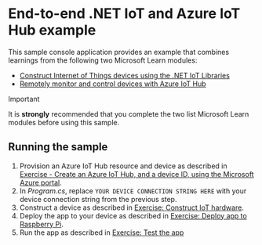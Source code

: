 ﻿---
languages:
- csharp
products:
- dotnet-core
- azure
page_type: sample
name: "End-to-end .NET IoT and Azure IoT Hub example"
urlFragment: "dotnet-iot-end-to-end"
description: "A sample console application that shows combines learnings from two Microsoft Learn modules."
---

# End-to-end .NET IoT and Azure IoT Hub example

This sample console application provides an example that combines learnings from the following two Microsoft Learn modules:

- [Construct Internet of Things devices using the .NET IoT Libraries](https://aka.ms/learn-dotnet-iot)
- [Remotely monitor and control devices with Azure IoT Hub](https://aka.ms/learn-azure-iot-hub)

> [!IMPORTANT]
> It is **strongly** recommended that you complete the two list Microsoft Learn modules before using this sample.

## Running the sample

1. Provision an Azure IoT Hub resource and device as described in [Exercise - Create an Azure IoT Hub, and a device ID, using the Microsoft Azure portal](https://docs.microsoft.com/learn/modules/remotely-monitor-devices-with-azure-iot-hub/2-create-iot-hub-device-id).
1. In *Program.cs*, replace `YOUR DEVICE CONNECTION STRING HERE` with your device connection string from the previous step.
1. Construct a device as described in [Exercise: Construct IoT hardware](https://docs.microsoft.com/learn/modules/create-iot-device-dotnet/2-construct-iot-hardware).
1. Deploy the app to your device as described in [Exercise: Deploy app to Raspberry Pi](https://docs.microsoft.com/learn/modules/create-iot-device-dotnet/5-deploy-app-raspberry-pi).
1. Run the app as described in [Exercise: Test the app](https://docs.microsoft.com/learn/modules/create-iot-device-dotnet/6-test-raspberry-pi)


